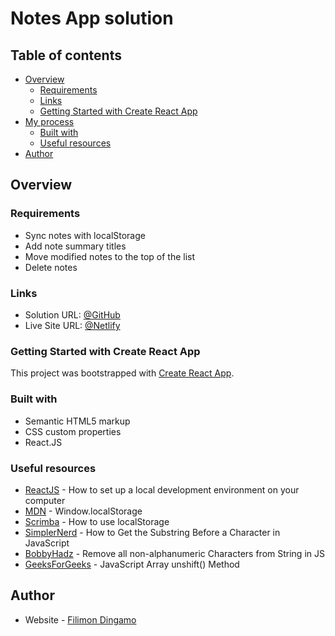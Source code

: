# Notes App solution

## Table of contents

- [Overview](#overview)
  - [Requirements](#requirements)
  - [Links](#links)
  - [Getting Started with Create React App](#getting-started-with-create-react-app)
- [My process](#my-process)
  - [Built with](#built-with)
  - [Useful resources](#useful-resources)
- [Author](#author)

## Overview

### Requirements

- Sync notes with localStorage
- Add note summary titles
- Move modified notes to the top of the list
- Delete notes

### Links

- Solution URL: [@GitHub](https://github.com/xdelmo/notes-app)
- Live Site URL: [@Netlify](https://notes-app-xdelmo.netlify.app/)

### Getting Started with Create React App

This project was bootstrapped with [Create React App](https://github.com/facebook/create-react-app).

### Built with

- Semantic HTML5 markup
- CSS custom properties
- React.JS

### Useful resources

- [ReactJS](https://reactjs.org/tutorial/tutorial.html) - How to set up a local development environment on your computer
- [MDN](https://developer.mozilla.org/en-US/docs/Web/API/Window/localStorage) - Window.localStorage
- [Scrimba](https://scrimba.com/learn/learnjavascript/your-first-localstorage-coaa54cbd950661b84f5857b7) - How to use localStorage
- [SimplerNerd](https://simplernerd.com/js-get-substring-before-char/) - How to Get the Substring Before a Character in JavaScript
- [BobbyHadz](https://bobbyhadz.com/blog/javascript-remove-non-alphanumeric-characters-from-string) - Remove all non-alphanumeric Characters from String in JS
- [GeeksForGeeks](https://www.geeksforgeeks.org/javascript-array-unshift-method/) - JavaScript Array unshift() Method

## Author

- Website - [Filimon Dingamo](https://filimonspersonalportfolio.netlify.app/)
